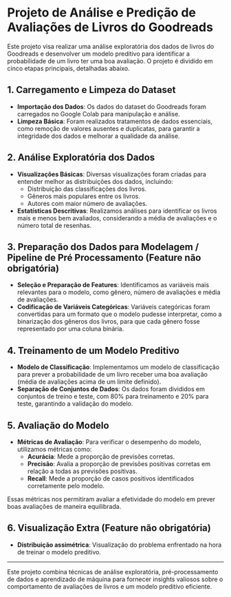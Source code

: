 # Projeto de Análise e Predição de Avaliações de Livros do Goodreads

Este projeto visa realizar uma análise exploratória dos dados de livros do Goodreads e desenvolver um modelo preditivo para identificar a probabilidade de um livro ter uma boa avaliação. O projeto é dividido em cinco etapas principais, detalhadas abaixo.

## 1. Carregamento e Limpeza do Dataset
- **Importação dos Dados**: Os dados do dataset do Goodreads foram carregados no Google Colab para manipulação e análise.
- **Limpeza Básica**: Foram realizados tratamentos de dados essenciais, como remoção de valores ausentes e duplicatas, para garantir a integridade dos dados e melhorar a qualidade da análise.

## 2. Análise Exploratória dos Dados
- **Visualizações Básicas**: Diversas visualizações foram criadas para entender melhor as distribuições dos dados, incluindo:
  - Distribuição das classificações dos livros.
  - Gêneros mais populares entre os livros.
  - Autores com maior número de avaliações.
- **Estatísticas Descritivas**: Realizamos análises para identificar os livros mais e menos bem avaliados, considerando a média de avaliações e o número total de resenhas.

## 3. Preparação dos Dados para Modelagem / Pipeline de Pré Processamento (Feature não obrigatória)
- **Seleção e Preparação de Features**: Identificamos as variáveis mais relevantes para o modelo, como gênero, número de avaliações e média de avaliações.
- **Codificação de Variáveis Categóricas**: Variáveis categóricas foram convertidas para um formato que o modelo pudesse interpretar, como a binarização dos gêneros dos livros, para que cada gênero fosse representado por uma coluna binária.

## 4. Treinamento de um Modelo Preditivo
- **Modelo de Classificação**: Implementamos um modelo de classificação para prever a probabilidade de um livro receber uma boa avaliação (média de avaliações acima de um limite definido).
- **Separação de Conjuntos de Dados**: Os dados foram divididos em conjuntos de treino e teste, com 80% para treinamento e 20% para teste, garantindo a validação do modelo.

## 5. Avaliação do Modelo
- **Métricas de Avaliação**: Para verificar o desempenho do modelo, utilizamos métricas como:
  - **Acurácia**: Mede a proporção de previsões corretas.
  - **Precisão**: Avalia a proporção de previsões positivas corretas em relação a todas as previsões positivas.
  - **Recall**: Mede a proporção de casos positivos identificados corretamente pelo modelo.
  
Essas métricas nos permitiram avaliar a efetividade do modelo em prever boas avaliações de maneira equilibrada.

## 6. Visualização Extra (Feature não obrigatória)
  - **Distribuição assimétrica**: Visualização do problema enfrentado na hora de treinar o modelo preditivo.
---

Este projeto combina técnicas de análise exploratória, pré-processamento de dados e aprendizado de máquina para fornecer insights valiosos sobre o comportamento de avaliações de livros e um modelo preditivo eficiente.

